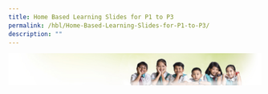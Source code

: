 ```yaml
---
title: Home Based Learning Slides for P1 to P3
permalink: /hbl/Home-Based-Learning-Slides-for-P1-to-P3/
description: ""
---
```

![](/images/Banner.jpg)